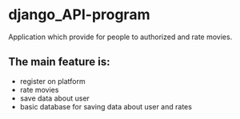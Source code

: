 # django_API-program
Application which provide for people to authorized and rate movies.
## The main feature is:
* register on platform
* rate movies
* save data about user
* basic database for saving data about user and rates

